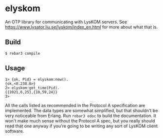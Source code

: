 elyskom
=====

An OTP library for communicating with LysKOM servers. See https://www.lysator.liu.se/lyskom/index_en.html for more about what that is.

Build
-----

    $ rebar3 compile

Usage
-----

    1> {ok, Pid} = elyskom:new().
    {ok,<0.238.0>}
    2> elyskom:get_time(Pid).
    {{2021,6,25},{10,59,24}}
    3> 

All the calls listed as recommended in the Protocol A specification are implemented. The data types are somewhat simplified, but that shouldn't be very noticeable from Erlang. Run `rebar3 edoc` to build the documentation. It won't make much sense without the Protocol A spec, but you really should read that one anyway if you're going to be writing any sort of LysKOM client software.